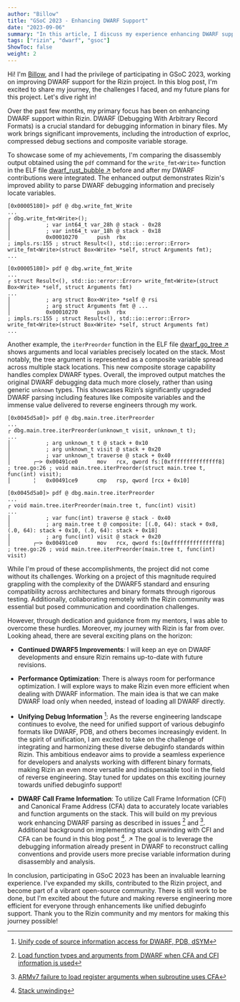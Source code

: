 ```yaml
---
author: "Billow"
title: "GSoC 2023 - Enhancing DWARF Support"
date: "2023-09-06"
summary: "In this article, I discuss my experience enhancing DWARF support in Rizin for Google Summer of Code 2023."
tags: ["rizin", "dwarf", "gsoc"]
ShowToc: false
weight: 2
---
```


Hi! I'm [Billow](https://github.com/imbillow), and I had the privilege of participating in GSoC 2023, working on improving DWARF support for the Rizin project. In this blog post, I'm excited to share my journey, the challenges I faced, and my future plans for this project. Let's dive right in!

Over the past few months, my primary focus has been on enhancing DWARF support within Rizin. DWARF (Debugging With Arbitrary Record Formats) is a crucial standard for debugging information in binary files. My work brings significant improvements, including the introduction of exprloc, compressed debug sections and composite variable storage.

To showcase some of my achievements, I'm comparing the disassembly output obtained using the `pdf` command for the `write_fmt<Write>` function in the ELF file [dwarf_rust_bubble ↗](https://github.com/rizinorg/rizin-testbins/raw/master/elf/dwarf_rust_bubble) before and after my DWARF contributions were integrated. The enhanced output demonstrates Rizin's improved ability to parse DWARF debugging information and precisely locate variables.

```
[0x00005180]> pdf @ dbg.write_fmt_Write
...
┌ dbg.write_fmt<Write>();
│           ; var int64_t var_28h @ stack - 0x28
│           ; var int64_t var_18h @ stack - 0x18
│           0x00010270      push  rbx                                  ; impls.rs:155 ; struct Result<(), std::io::error::Error> write_fmt<Write>(struct Box<Write> *self, struct Arguments fmt);
...
```

```
[0x00005180]> pdf @ dbg.write_fmt_Write
...
┌ struct Result<(), std::io::error::Error> write_fmt<Write>(struct Box<Write> *self, struct Arguments fmt)
...
│           ; arg struct Box<Write> *self @ rsi
│           ; arg struct Arguments fmt @ ...
│           0x00010270      push  rbx                                  ; impls.rs:155 ; struct Result<(), std::io::error::Error> write_fmt<Write>(struct Box<Write> *self, struct Arguments fmt)
...
```

Another example, the `iterPreorder` function in the ELF file [dwarf_go_tree ↗](https://github.com/rizinorg/rizin-testbins/raw/master/elf/dwarf_go_tree) shows arguments and local variables precisely located on the stack. Most notably, the tree argument is represented as a composite variable spread across multiple stack locations. This new composite storage capability handles complex DWARF types. Overall, the improved output matches the original DWARF debugging data much more closely, rather than using generic `unknown` types. This showcases Rizin’s significantly upgraded DWARF parsing including features like composite variables and the immense value delivered to reverse engineers through my work.

```
[0x0045d5a0]> pdf @ dbg.main.tree.iterPreorder
...
┌ dbg.main.tree.iterPreorder(unknown_t visit, unknown_t t);
...
│           ; arg unknown_t t @ stack + 0x10
│           ; arg unknown_t visit @ stack + 0x20
│           ; var unknown_t traverse @ stack + 0x40
│       ┌─> 0x00491ce0      mov   rcx, qword fs:[0xfffffffffffffff8]   ; tree.go:26 ; void main.tree.iterPreorder(struct main.tree t, func(int) visit);
│       ╎   0x00491ce9      cmp   rsp, qword [rcx + 0x10]
```

```
[0x0045d5a0]> pdf @ dbg.main.tree.iterPreorder
...
┌ void main.tree.iterPreorder(main.tree t, func(int) visit)
...
│           ; var func(int) traverse @ stack - 0x40
│           ; arg main.tree t @ composite: [(.0, 64): stack + 0x8, (.0, 64): stack + 0x10, (.0, 64): stack + 0x18]
│           ; arg func(int) visit @ stack + 0x20
│       ┌─> 0x00491ce0      mov   rcx, qword fs:[0xfffffffffffffff8]   ; tree.go:26 ; void main.tree.iterPreorder(main.tree t, func(int) visit)
```

While I'm proud of these accomplishments, the project did not come without its challenges. Working on a project of this magnitude required grappling with the complexity of the DWARF5 standard and ensuring compatibility across architectures and binary formats through rigorous testing. Additionally, collaborating remotely with the Rizin community was essential but posed communication and coordination challenges.

However, through dedication and guidance from my mentors, I was able to overcome these hurdles. Moreover, my journey with Rizin is far from over. Looking ahead, there are several exciting plans on the horizon:

- **Continued DWARF5 Improvements**: I will keep an eye on DWARF developments and ensure Rizin remains up-to-date with future revisions.

- **Performance Optimization**: There is always room for performance optimization. I will explore ways to make Rizin even more efficient when dealing with DWARF information. The main idea is that we can make DWARF load only when needed, instead of loading all DWARF directly.

- **Unifying Debug Information** [^1]: As the reverse engineering landscape continues to evolve, the need for unified support of various debuginfo formats like DWARF, PDB, and others becomes increasingly evident. In the spirit of unification, I am excited to take on the challenge of integrating and harmonizing these diverse debuginfo standards within Rizin. This ambitious endeavor aims to provide a seamless experience for developers and analysts working with different binary formats, making Rizin an even more versatile and indispensable tool in the field of reverse engineering. Stay tuned for updates on this exciting journey towards unified debuginfo support!

- **DWARF Call Frame Information**: To utilize Call Frame Information (CFI) and Canonical Frame Address (CFA) data to accurately locate variables and function arguments on the stack. This will build on my previous work enhancing DWARF parsing as described in issues [^2] and [^3]. Additional background on implementing stack unwinding with CFI and CFA can be found in this blog post [^4]. ↗ The goal is to leverage the debugging information already present in DWARF to reconstruct calling conventions and provide users more precise variable information during disassembly and analysis.

[^1]: [Unify code of source information access for DWARF, PDB, dSYM](https://github.com/rizinorg/rizin/issues/907)

[^2]: [Load function types and arguments from DWARF when CFA and CFI information is used](https://github.com/rizinorg/rizin/issues/3539)

[^3]: [ARMv7 failure to load register arguments when subroutine uses CFA](https://github.com/rizinorg/rizin/issues/3562)

[^4]: [Stack unwinding](https://maskray.me/blog/2020-11-08-stack-unwinding)

In conclusion, participating in GSoC 2023 has been an invaluable learning experience. I've expanded my skills, contributed to the Rizin project, and become part of a vibrant open-source community. There is still work to be done, but I'm excited about the future and making reverse engineering more efficient for everyone through enhancements like unified debuginfo support. Thank you to the Rizin community and my mentors for making this journey possible!
